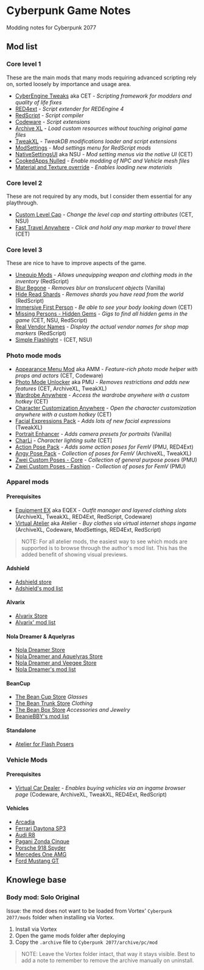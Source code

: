 # Cyberpunk Game Notes

Modding notes for Cyberpunk 2077

## Mod list

### Core level 1

These are the main mods that many mods requiring advanced scripting rely on,
sorted loosely by importance and usage area.

- [CyberEngine Tweaks][] aka CET - _Scripting framework for modders and quality of life fixes_
- [RED4ext][] - _Script extender for REDEngine 4_
- [RedScript][] - _Script compiler_
- [Codeware][] - _Script extensions_
- [Archive XL][] - _Load custom resources without touching original game files_
- [TweakXL][] - _TweakDB modifications loader and script extensions_
- [ModSettings][] - _Mod settings menu for RedScript mods_
- [NativeSettingsUI][] aka NSU - _Mod setting menus via the native UI_ (CET)
- [CookedApps Nulled][] - _Enable modding of NPC and Vehicle mesh files_
- [Material and Texture override][] - _Enables loading new materials_

### Core level 2

These are not required by any mods, but I consider them essential for any playthrough.

- [Custom Level Cap][] - _Change the level cap and starting attributes_ (CET, NSU)
- [Fast Travel Anywhere][] - _Click and hold any map marker to travel there_ (CET)

### Core level 3

These are nice to have to improve aspects of the game.

- [Unequip Mods][] - _Allows unequipping weapon and clothing mods in the inventory_ (RedScript)
- [Blur Begone][] - _Removes blur on translucent objects_ (Vanilla)
- [Hide Read Shards][] - _Removes shards you have read from the world_ (RedScript)
- [Immersive First Person][] - _Be able to see your body looking down_ (CET)
- [Missing Persons - Hidden Gems][] - _Gigs to find all hidden gems in the game_ (CET, NSU, RedScript)
- [Real Vendor Names][] - _Display the actual vendor names for shop map markers_ (RedScript)
- [Simple Flashlight][] - (CET, NSU)

### Photo mode mods

- [Appearance Menu Mod] aka AMM - _Feature-rich photo mode helper with props and actors_ (CET, Codeware)
- [Photo Mode Unlocker][] aka PMU - _Removes restrictions and adds new features_ (CET, ArchiveXL, TweakXL)
- [Wardrobe Anywhere][] - _Access the wardrobe anywhere with a custom hotkey_ (CET)
- [Character Customization Anywhere][] - _Open the character customization anywhere with a custom hotkey_ (CET)
- [Facial Expressions Pack][] - _Adds lots of new facial expressions_ (TweakXL)
- [Portrait Enhancer][] - _Adds camera presets for portraits_ (Vanilla)
- [CharLi][] - _Character lighting suite_ (CET]
- [Action Pose Pack][] - _Adds some action poses for FemV_ (PMU, RED4Ext)
- [Angy Pose Pack][] - _Collection of poses for FemV_ (ArchiveXL, TweakXL)
- [Zwei Custom Poses - Core][] - _Collection of general purpose poses_ (PMU)
- [Zwei Custom Poses - Fashion][] - _Collection of poses for FemV_ (PMU)

### Apparel mods

#### Prerequisites

- [Equipment EX][] aka EQEX - _Outfit manager and layered clothing slots_ (ArchiveXL, TweakXL, RED4Ext, RedScript, Codeware)
- [Virtual Atelier][] aka Atelier - _Buy clothes via virtual internet shops ingame_ (ArchiveXL, Codeware, ModSettings, RED4Ext, RedScript)

> NOTE: For all atelier mods, the easiest way to see which mods are supported
is to browse through the author's mod list. This has the added benefit of showing
visual previews.

#### Adshield

- [Adshield store][]
- [Adshield's mod list][] 

#### Alvarix

- [Alvarix Store][]
- [Alvarix' mod list][] 

#### Nola Dreamer & Aquelyras

- [Nola Dreamer Store][]
- [Nola Dreamer and Aquelyras Store][] 
- [Nola Dreamer and Veegee Store][]
- [Nola Dreamer's mod list][]

#### BeanCup

- [The Bean Cup Store][] _Glasses_
- [The Bean Trunk Store][] _Clothing_
- [The Bean Box Store][] _Accessories and Jewelry_
- [BeanieBBY's mod list][]

#### Standalone

- [Atelier for Flash Posers][]

### Vehicle Mods

#### Prerequisites

- [Virtual Car Dealer][] - _Enables buying vehicles via an ingame browser page_ (Codeware, ArchiveXL, TweakXL, RED4Ext, RedScript)

#### Vehicles

- [Arcadia][]
- [Ferrari Daytona SP3][]
- [Audi R8][]
- [Pagani Zonda Cinque][]
- [Porsche 918 Spyder][]
- [Mercedes One AMG][]
- [Ford Mustang GT][]

## Knowlege base

### Body mod: Solo Original

Issue: the mod does not want to be loaded from Vortex' `Cyberpunk 2077/mods` folder when installing via Vortex.

1. Install via Vortex
2. Open the game mods folder after deploying
3. Copy the `.archive` file to `Cyberpunk 2077/archive/pc/mod`

> NOTE: Leave the Vortex folder intact, that way it stays visible.
> Best to add a note to remember to remove the archive manually
> on uninstall.

[Archive XL]: https://www.nexusmods.com/cyberpunk2077/mods/4198
[Codeware]: https://www.nexusmods.com/cyberpunk2077/mods/7780
[CookedApps Nulled]: https://www.nexusmods.com/cyberpunk2077/mods/3051
[CyberEngine Tweaks]: https://www.nexusmods.com/cyberpunk2077/mods/107
[Material and Texture override]: https://www.nexusmods.com/cyberpunk2077/mods/5266
[ModSettings]: https://www.nexusmods.com/cyberpunk2077/mods/4885
[NativeSettingsUI]: https://www.nexusmods.com/cyberpunk2077/mods/3518
[RED4Ext]: https://www.nexusmods.com/cyberpunk2077/mods/2380
[RedScript]: https://www.nexusmods.com/cyberpunk2077/mods/1511
[TweakXL]: https://www.nexusmods.com/cyberpunk2077/mods/4197
[Custom Level Cap]: https://www.nexusmods.com/cyberpunk2077/mods/2909
[Fast Travel Anywhere]: https://www.nexusmods.com/cyberpunk2077/mods/1943
[Photo Mode Unlocker]: https://www.nexusmods.com/cyberpunk2077/mods/4319
[Unequip Mods]: https://www.nexusmods.com/cyberpunk2077/mods/2358
[Wardrobe Anywhere]: https://www.nexusmods.com/cyberpunk2077/mods/5145
[Appearance Menu Mod]: https://www.nexusmods.com/cyberpunk2077/mods/790
[Blur Begone]: https://www.nexusmods.com/cyberpunk2077/mods/8105
[Character Customization Anywhere]: https://www.nexusmods.com/cyberpunk2077/mods/3930
[Equipment EX]: https://www.nexusmods.com/cyberpunk2077/mods/6945
[Hide Read Shards]: https://www.nexusmods.com/cyberpunk2077/mods/2820
[Immersive First Person]: https://www.nexusmods.com/cyberpunk2077/mods/2675
[Real Vendor Names]: https://www.nexusmods.com/cyberpunk2077/mods/4941
[Simple Flashlight]: https://www.nexusmods.com/cyberpunk2077/mods/2913
[Missing Persons - Hidden Gems]: https://www.nexusmods.com/cyberpunk2077/mods/5058
[Facial Expressions Pack]: https://www.nexusmods.com/cyberpunk2077/mods/7912
[Portrait Enhancer]: https://www.nexusmods.com/cyberpunk2077/mods/8237
[CharLi]: https://www.nexusmods.com/cyberpunk2077/mods/8176
[Action Pose Pack]: https://www.nexusmods.com/cyberpunk2077/mods/8698
[Angy Pose Pack]: https://www.nexusmods.com/cyberpunk2077/mods/6871
[Zwei Custom Poses - Core]: https://www.nexusmods.com/cyberpunk2077/mods/7165
[Zwei Custom Poses - Fashion]: https://www.nexusmods.com/cyberpunk2077/mods/7156

[Virtual Atelier]: https://www.nexusmods.com/cyberpunk2077/mods/2987
[Alvarix Store]: https://www.nexusmods.com/cyberpunk2077/mods/4602
[Adshield Store]: https://www.nexusmods.com/cyberpunk2077/mods/8452
[Nola Dreamer And Aquelyras Store]: https://www.nexusmods.com/cyberpunk2077/mods/8702
[Nola Dreamer and Veegee Store]: https://www.nexusmods.com/cyberpunk2077/mods/11964
[Nola Dreamer Store]: https://www.nexusmods.com/cyberpunk2077/mods/5114
[Nola Dreamer's mod list]: https://next.nexusmods.com/profile/NolaDreamer/mods?gameId=33331
[Alvarix' mod list]: https://next.nexusmods.com/profile/AlvarixPT/mods?gameId=3333
[Adshield's mod list]: https://next.nexusmods.com/profile/Adshield/mods?gameId=3333
[Atelier for Flash Posers]: https://www.nexusmods.com/cyberpunk2077/mods/8886
[The Bean Cup Store]: https://www.nexusmods.com/cyberpunk2077/mods/12223
[The Bean Box Store]: https://www.nexusmods.com/cyberpunk2077/mods/12765
[The Bean Trunk Store]: https://www.nexusmods.com/cyberpunk2077/mods/12836
[BeanieBBY's mod list]: https://next.nexusmods.com/profile/beaniebby/mods?gameId=3333

[Virtual Car Dealer]: https://www.nexusmods.com/cyberpunk2077/mods/4454
[Arcadia]: https://www.nexusmods.com/cyberpunk2077/mods/3403
[Ferrari Daytona SP3]: https://www.nexusmods.com/cyberpunk2077/mods/13465
[Audi R8]: https://www.nexusmods.com/cyberpunk2077/mods/8827
[Pagani Zonda Cinque]: https://www.nexusmods.com/cyberpunk2077/mods/8795
[Porsche 918 Spyder]: https://www.nexusmods.com/cyberpunk2077/mods/9125
[Mercedes One AMG]: https://www.nexusmods.com/cyberpunk2077/mods/13502
[Ford Mustang GT]: https://www.nexusmods.com/cyberpunk2077/mods/13248
